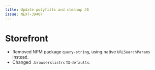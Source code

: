 ```yaml
---
title: Update polyfills and cleanup JS
issue: NEXT-39407
---
```

# Storefront
* Removed NPM package `query-string`, using native `URLSearchParams` instead.
* Changed `.browserslistrc` to `defaults`.